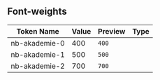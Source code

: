## Font-weights

| Token Name | Value | Preview | Type |
|------------|-------|---------|------|
| nb-akademie-0 | 400 | `400` |  |
| nb-akademie-1 | 500 | `500` |  |
| nb-akademie-2 | 700 | `700` |  |
